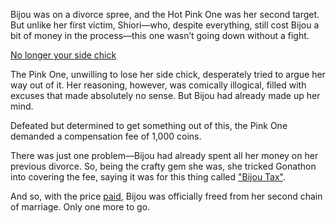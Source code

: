 <!-- title: Divorce No.2 -->

Bijou was on a divorce spree, and the Hot Pink One was her second target. But unlike her first victim, Shiori—who, despite everything, still cost Bijou a bit of money in the process—this one wasn’t going down without a fight.

[No longer your side chick](#embed:https://www.youtube.com/live/u3MQlnSHfhA?feature=shared\&t=13723)

The Pink One, unwilling to lose her side chick, desperately tried to argue her way out of it. Her reasoning, however, was comically illogical, filled with excuses that made absolutely no sense. But Bijou had already made up her mind.

Defeated but determined to get something out of this, the Pink One demanded a compensation fee of 1,000 coins.

There was just one problem—Bijou had already spent all her money on her previous divorce. So, being the crafty gem she was, she tricked Gonathon into covering the fee, saying it was for this thing called ["Bijou Tax"](https://www.youtube.com/live/u3MQlnSHfhA?feature=shared\&t=13948).

And so, with the price [paid](https://www.youtube.com/live/u3MQlnSHfhA?feature=shared\&t=14099), Bijou was officially freed from her second chain of marriage. Only one more to go.
